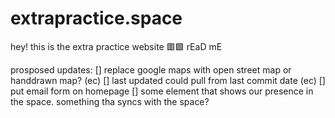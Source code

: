 # extrapractice.space

hey! this is the extra practice website 🟥🟩 rEaD mE

prosposed updates:
[] replace google maps with open street map or handdrawn map? (ec)
[] last updated could pull from last commit date (ec)
[] put email form on homepage
[] some element that shows our presence in the space. something tha syncs with the space?

